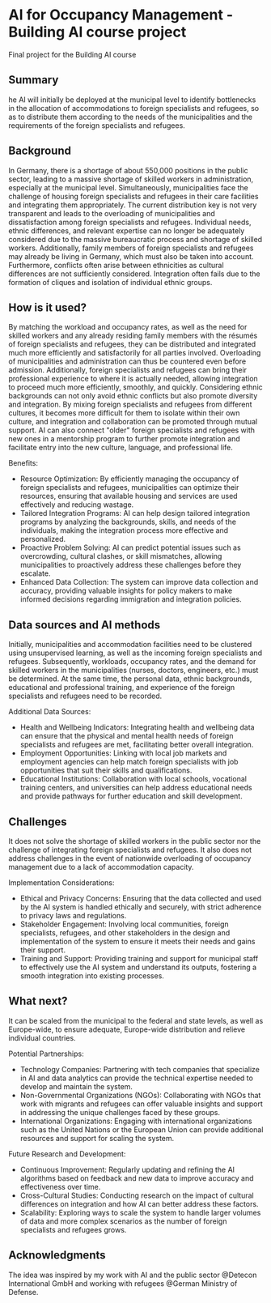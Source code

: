 # AI for Occupancy Management - Building AI course project

Final project for the Building AI course

## Summary

he AI will initially be deployed at the municipal level to identify bottlenecks in the allocation of accommodations to foreign specialists and refugees, so as to distribute them according to the needs of the municipalities and the requirements of the foreign specialists and refugees.


## Background

In Germany, there is a shortage of about 550,000 positions in the public sector, leading to a massive shortage of skilled workers in administration, especially at the municipal level. Simultaneously, municipalities face the challenge of housing foreign specialists and refugees in their care facilities and integrating them appropriately. The current distribution key is not very transparent and leads to the overloading of municipalities and dissatisfaction among foreign specialists and refugees. Individual needs, ethnic differences, and relevant expertise can no longer be adequately considered due to the massive bureaucratic process and shortage of skilled workers. Additionally, family members of foreign specialists and refugees may already be living in Germany, which must also be taken into account. Furthermore, conflicts often arise between ethnicities as cultural differences are not sufficiently considered. Integration often fails due to the formation of cliques and isolation of individual ethnic groups.


## How is it used?

By matching the workload and occupancy rates, as well as the need for skilled workers and any already residing family members with the résumés of foreign specialists and refugees, they can be distributed and integrated much more efficiently and satisfactorily for all parties involved. Overloading of municipalities and administration can thus be countered even before admission. Additionally, foreign specialists and refugees can bring their professional experience to where it is actually needed, allowing integration to proceed much more efficiently, smoothly, and quickly. Considering ethnic backgrounds can not only avoid ethnic conflicts but also promote diversity and integration. By mixing foreign specialists and refugees from different cultures, it becomes more difficult for them to isolate within their own culture, and integration and collaboration can be promoted through mutual support. AI can also connect "older" foreign specialists and refugees with new ones in a mentorship program to further promote integration and facilitate entry into the new culture, language, and professional life.

Benefits:
* Resource Optimization: By efficiently managing the occupancy of foreign specialists and refugees, municipalities can optimize their resources, ensuring that available housing and services are used effectively and reducing wastage.
* Tailored Integration Programs: AI can help design tailored integration programs by analyzing the backgrounds, skills, and needs of the individuals, making the integration process more effective and personalized.
* Proactive Problem Solving: AI can predict potential issues such as overcrowding, cultural clashes, or skill mismatches, allowing municipalities to proactively address these challenges before they escalate.
* Enhanced Data Collection: The system can improve data collection and accuracy, providing valuable insights for policy makers to make informed decisions regarding immigration and integration policies.

## Data sources and AI methods

Initially, municipalities and accommodation facilities need to be clustered using unsupervised learning, as well as the incoming foreign specialists and refugees. Subsequently, workloads, occupancy rates, and the demand for skilled workers in the municipalities (nurses, doctors, engineers, etc.) must be determined. At the same time, the personal data, ethnic backgrounds, educational and professional training, and experience of the foreign specialists and refugees need to be recorded.

Additional Data Sources:
* Health and Wellbeing Indicators: Integrating health and wellbeing data can ensure that the physical and mental health needs of foreign specialists and refugees are met, facilitating better overall integration.
* Employment Opportunities: Linking with local job markets and employment agencies can help match foreign specialists with job opportunities that suit their skills and qualifications.
* Educational Institutions: Collaboration with local schools, vocational training centers, and universities can help address educational needs and provide pathways for further education and skill development.

## Challenges

It does not solve the shortage of skilled workers in the public sector nor the challenge of integrating foreign specialists and refugees. It also does not address challenges in the event of nationwide overloading of occupancy management due to a lack of accommodation capacity.

Implementation Considerations:
* Ethical and Privacy Concerns: Ensuring that the data collected and used by the AI system is handled ethically and securely, with strict adherence to privacy laws and regulations.
* Stakeholder Engagement: Involving local communities, foreign specialists, refugees, and other stakeholders in the design and implementation of the system to ensure it meets their needs and gains their support.
* Training and Support: Providing training and support for municipal staff to effectively use the AI system and understand its outputs, fostering a smooth integration into existing processes.

## What next?

It can be scaled from the municipal to the federal and state levels, as well as Europe-wide, to ensure adequate, Europe-wide distribution and relieve individual countries.

Potential Partnerships:
* Technology Companies: Partnering with tech companies that specialize in AI and data analytics can provide the technical expertise needed to develop and maintain the system.
* Non-Governmental Organizations (NGOs): Collaborating with NGOs that work with migrants and refugees can offer valuable insights and support in addressing the unique challenges faced by these groups.
* International Organizations: Engaging with international organizations such as the United Nations or the European Union can provide additional resources and support for scaling the system.

Future Research and Development:
* Continuous Improvement: Regularly updating and refining the AI algorithms based on feedback and new data to improve accuracy and effectiveness over time.
* Cross-Cultural Studies: Conducting research on the impact of cultural differences on integration and how AI can better address these factors.
* Scalability: Exploring ways to scale the system to handle larger volumes of data and more complex scenarios as the number of foreign specialists and refugees grows.


## Acknowledgments

The idea was inspired by my work with AI and the public sector @Detecon International GmbH and working with refugees @German Ministry of Defense.
